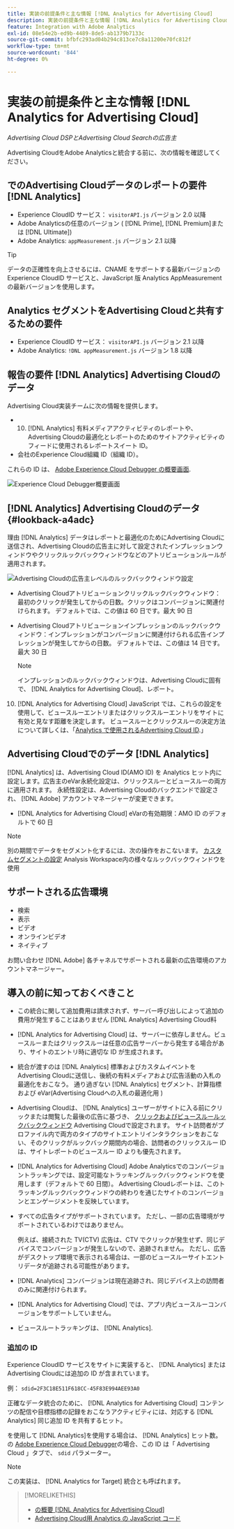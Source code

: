```yaml
---
title: 実装の前提条件と主な情報 [!DNL Analytics for Advertising Cloud]
description: 実装の前提条件と主な情報 [!DNL Analytics for Advertising Cloud]
feature: Integration with Adobe Analytics
exl-id: 08e54e2b-ed9b-4489-8de5-ab1379b7133c
source-git-commit: bfbfc293ad04b294c813ce7c8a11200e70fc812f
workflow-type: tm+mt
source-wordcount: '844'
ht-degree: 0%

---
```


# 実装の前提条件と主な情報 [!DNL Analytics for Advertising Cloud]

*Advertising Cloud DSPとAdvertising Cloud Searchの広告主*

Advertising CloudをAdobe Analyticsと統合する前に、次の情報を確認してください。

## でのAdvertising Cloudデータのレポートの要件 [!DNL Analytics]

* Experience CloudID サービス： `visitorAPI.js` バージョン 2.0 以降
* Adobe Analyticsの任意のバージョン ( [!DNL Prime], [!DNL Premium]または [!DNL Ultimate])
* Adobe Analytics: `appMeasurement.js` バージョン 2.1 以降

>[!TIP]
>
>データの正確性を向上させるには、CNAME をサポートする最新バージョンのExperience CloudID サービスと、JavaScript 版 Analytics AppMeasurement の最新バージョンを使用します。

## Analytics セグメントをAdvertising Cloudと共有するための要件

* Experience CloudID サービス： `visitorAPI.js` バージョン 2.1 以降
* Adobe Analytics: `!DNL appMeasurement.js` バージョン 1.8 以降

## 報告の要件 [!DNL Analytics] Advertising Cloudのデータ

Advertising Cloud実装チームに次の情報を提供します。

* 10. [!DNL Analytics] 有料メディアアクティビティのレポートや、Advertising Cloudの最適化とレポートのためのサイトアクティビティのフィードに使用されるレポートスイート ID。
* 会社のExperience Cloud組織 ID（組織 ID）。

これらの ID は、 [Adobe Experience Cloud Debugger の概要画面](https://experienceleague.adobe.com/docs/debugger/using/run-debugger.html).

![Experience Cloud Debugger概要画面](/help/integrations/assets/a4adc-debugger-summary.png)

## [!DNL Analytics] Advertising Cloudのデータ {#lookback-a4adc}

理由 [!DNL Analytics] データはレポートと最適化のためにAdvertising Cloudに送信され、Advertising Cloudの広告主に対して設定されたインプレッションウィンドウやクリックルックバックウィンドウなどのアトリビューションルールが適用されます。

![Advertising Cloudの広告主レベルのルックバックウィンドウ設定](/help/integrations/assets/a4adc-lookbacks.png)

* Advertising Cloudアトリビューションクリックルックバックウィンドウ：最初のクリックが発生してからの日数。クリックはコンバージョンに関連付けられます。 デフォルトでは、この値は 60 日です。最大 90 日
* Advertising Cloudアトリビューションインプレッションのルックバックウィンドウ：インプレッションがコンバージョンに関連付けられる広告インプレッションが発生してからの日数。 デフォルトでは、この値は 14 日です。最大 30 日

   >[!NOTE]
   >
   > インプレッションのルックバックウィンドウは、Advertising Cloudに固有で、 [!DNL Analytics for Advertising Cloud]、レポート。

10. [!DNL Analytics for Advertising Cloud] JavaScript では、これらの設定を使用して、ビュースルーエントリまたはクリックスルーエントリをサイトに有効と見なす距離を決定します。 ビュースルーとクリックスルーの決定方法について詳しくは、「[Analytics で使用されるAdvertising Cloud ID](ids.md).」

## Advertising Cloudでのデータ [!DNL Analytics]

[!DNL Analytics] は、Advertising Cloud ID(AMO ID) を Analytics ヒット内に設定します。広告主のeVar永続化設定は、クリックスルーとビュースルーの両方に適用されます。 永続性設定は、Advertising Cloudのバックエンドで設定され、 [!DNL Adobe] アカウントマネージャーが変更できます。

* [!DNL Analytics for Advertising Cloud] eVarの有効期限：AMO ID のデフォルトで 60 日

>[!NOTE]
>
>別の期間でデータをセグメント化するには、次の操作をおこないます。 [カスタムセグメントの設定](https://experienceleague.adobe.com/docs/analytics/components/segmentation/segmentation-workflow/seg-build.html) Analysis Workspace内の様々なルックバックウィンドウを使用

## サポートされる広告環境

* 検索
* 表示
* ビデオ
* オンラインビデオ
* ネイティブ

お問い合わせ [!DNL Adobe] 各チャネルでサポートされる最新の広告環境のアカウントマネージャー。

## 導入の前に知っておくべきこと

* この統合に関して追加費用は請求されず、サーバー呼び出しによって追加の費用が発生することはありません [!DNL Analytics] Advertising Cloud料

* [!DNL Analytics for Advertising Cloud] は、サーバーに依存しません。ビュースルーまたはクリックスルーは任意の広告サーバーから発生する場合があり、サイトのエントリ時に適切な ID が生成されます。

* 統合が渡すのは [!DNL Analytics] 標準およびカスタムイベントをAdvertising Cloudに送信し、後続の有料メディアおよび広告活動の入札の最適化をおこなう。 通り過ぎない [!DNL Analytics] セグメント、計算指標および eVar(Advertising Cloudへの入札の最適化用 )

* Advertising Cloudは、 [!DNL Analytics] ユーザーがサイトに入る前にクリックまたは閲覧した最後の広告に基づき、 [クリックおよびビュースルールックバックウィンドウ](#lookback-a4adc) Advertising Cloudで設定されます。 サイト訪問者がプロファイル内で両方のタイプのサイトエントリインタラクションをおこない、そのクリックがルックバック期間内の場合、訪問者のクリックスルー ID は、サイトレポートのビュースルー ID よりも優先されます。

* [!DNL Analytics for Advertising Cloud] Adobe Analyticsでのコンバージョントラッキングでは、設定可能なトラッキングルックバックウィンドウを使用します（デフォルトで 60 日間）。 Advertising Cloudレポートは、このトラッキングルックバックウィンドウの終わりを通じたサイトのコンバージョンとエンゲージメントを反映しています。

* すべての広告タイプがサポートされています。 ただし、一部の広告環境がサポートされているわけではありません。

   例えば、接続された TV(CTV) 広告は、CTV でクリックが発生せず、同じデバイスでコンバージョンが発生しないので、追跡されません。 ただし、広告がデスクトップ環境で表示される場合は、一部のビュースルーサイトエントリデータが追跡される可能性があります。

* [!DNL Analytics] コンバージョンは現在追跡され、同じデバイス上の訪問者のみに関連付けられます。

* [!DNL Analytics for Advertising Cloud] では、アプリ内ビュースルーコンバージョンをサポートしていません。

* ビュースルートラッキングは、 [!DNL Analytics].

### 追加の ID

Experience CloudID サービスをサイトに実装すると、 [!DNL Analytics] またはAdvertising Cloudには追加の ID が含まれています。

例： `sdid=2F3C18E511F618CC-45F83E994AEE93A0`

正確なデータ統合のために、 [!DNL Analytics for Advertising Cloud] コンテンツの配信や目標指標の記録をおこなうアクティビティには、対応する [!DNL Analytics] 同じ追加 ID を共有するヒット。

を使用して [!DNL Analytics]を使用する場合は、 [!DNL Analytics] ヒット数。 の [Adobe Experience Cloud Debugger](https://experienceleague.adobe.com/docs/debugger/using/experience-cloud-debugger.html)の場合、この ID は「 Advertising Cloud 」タブで、 `sdid` パラメーター。

>[!NOTE]
>
> この実装は、 [!DNL Analytics for Target] 統合とも呼ばれます。

>[!MORELIKETHIS]
>
>* [の概要 [!DNL Analytics for Advertising Cloud]](overview.md)
>* [Advertising Cloud用 Analytics の JavaScript コード](/help/integrations/analytics/javascript.md)

